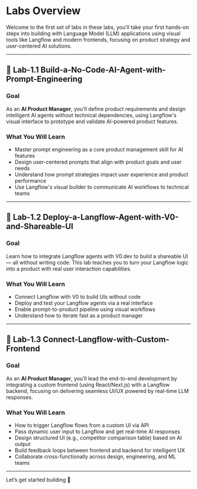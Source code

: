 # Labs Overview

Welcome to the first set of labs in these labs, you'll take your first hands-on steps into building with Language Model (LLM) applications using visual tools like Langflow and modern frontends, focusing on product strategy and user-centered AI solutions.

---

## 🔹 Lab-1.1 Build-a-No-Code-AI-Agent-with-Prompt-Engineering

### **Goal**
As an **AI Product Manager**, you'll define product requirements and design intelligent AI agents without technical dependencies, using Langflow's visual interface to prototype and validate AI-powered product features.

### **What You Will Learn**
- Master prompt engineering as a core product management skill for AI features
- Design user-centered prompts that align with product goals and user needs
- Understand how prompt strategies impact user experience and product performance
- Use Langflow's visual builder to communicate AI workflows to technical teams

---

## 🔹 Lab-1.2 Deploy-a-Langflow-Agent-with-V0-and-Shareable-UI

### **Goal**
Learn how to integrate Langflow agents with V0.dev to build a shareable UI — all without writing code. This lab teaches you to turn your Langflow logic into a product with real user interaction capabilities.

### **What You Will Learn**
- Connect Langflow with V0 to build UIs without code
- Deploy and test your Langflow agents via a real interface
- Enable prompt-to-product pipeline using visual workflows
- Understand how to iterate fast as a product manager

---

## 🔹 Lab-1.3 Connect-Langflow-with-Custom-Frontend

### **Goal**
As an **AI Product Manager**, you’ll lead the end-to-end development by integrating a custom frontend (using React/Next.js) with a Langflow backend, focusing on delivering seamless UI/UX powered by real-time LLM responses.

### **What You Will Learn**
- How to trigger Langflow flows from a custom UI via API
- Pass dynamic user input to Langflow and get real-time AI responses
- Design structured UI (e.g., competitor comparison table) based on AI output
- Build feedback loops between frontend and backend for intelligent UX
- Collaborate cross-functionally across design, engineering, and ML teams

---

Let’s get started building 🚀
